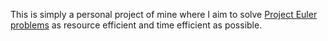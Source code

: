 This is simply a personal project of mine where I aim to solve [Project Euler problems](https://projecteuler.net/archives) as resource efficient and time efficient as possible.
